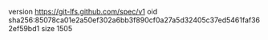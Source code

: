 version https://git-lfs.github.com/spec/v1
oid sha256:85078ca01e2a50ef302a6bb3f890cf0a27a5d32405c37ed5461faf362ef59bd1
size 1505
